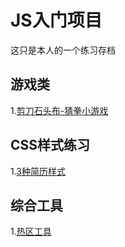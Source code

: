 # JS入门项目

这只是本人的一个练习存档

## 游戏类

1.[剪刀石头布-猜拳小游戏](https://woshigxf.github.io/MyGit/caiquan/game.html)

## CSS样式练习 

1.[3种简历样式](https://woshigxf.github.io/MyGit/resume/index.html)

## 综合工具 

1.[热区工具](https://woshigxf.github.io/MyGit/hottools/hot.html)